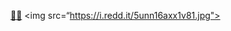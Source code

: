 <a href="https://www.abc.net.au/triplej/news/watch-anime-movies-best-classics/103215494">😶‍🌫️</a>
<img src=“https://i.redd.it/5unn16axx1v81.jpg">
